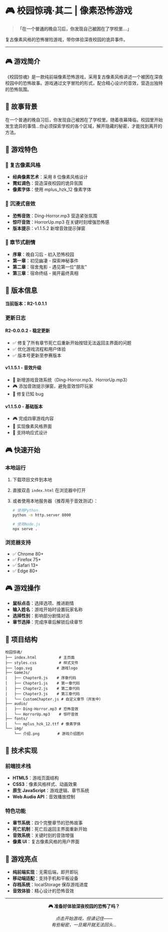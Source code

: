 # 🎮 校园惊魂·其二 | 像素恐怖游戏

> **「在一个普通的晚自习后，你发现自己被困在了学校里...」**

复古像素风格的恐怖冒险游戏，带你体验深夜校园的诡异事件。

---

## 🎮 游戏简介

《校园惊魂》是一款纯前端像素恐怖游戏，采用复古像素风格讲述一个被困在深夜校园中的恐怖故事。游戏通过文字冒险的形式，配合精心设计的音效，营造出独特的恐怖氛围。

## 🌃 故事背景

在一个普通的晚自习后，你发现自己被困在了学校里。随着夜幕降临，校园里开始发生诡异的事情...你必须探索学校的各个区域，解开隐藏的秘密，才能找到离开的方法。

## 🎯 游戏特色

### 🎨 复古像素风格

- **经典像素艺术**：采用 8 位像素风格设计
- **霓虹调色**：营造深夜校园的诡异氛围
- **像素字体**：使用 mplus_hzk_12 像素字体

### 🎵 沉浸式音效

- **恐怖音效**：Ding-Horror.mp3 营造紧张氛围
- **惊吓音效**：HorrorUp.mp3 在关键时刻增强恐怖感
- **版本提示**：v1.1.5.2 新增音效提示弹窗

### 📖 章节式剧情

- **序章**：晚自习后 - 初入恐怖校园
- **第一章**：初见幽凄 - 探索神秘事件
- **第二章**：宿舍鬼影 - 遇见第一位"朋友"
- **第三章**：宿命终结 - 揭开最终真相

## 🚀 版本信息

**当前版本：R2-1.0.1.1**

### 更新日志

#### R2-0.0.0.2 - 稳定更新

- ✅ 修复了所有章节死亡后重新开始按钮无法返回主界面的问题
- ✅ 优化游戏流程和用户体验
- ✅ 版本号更新至参赛版本

#### v1.1.5.1 - 音效升级

- 🎵 新增游戏音效系统（Ding-Horror.mp3、HorrorUp.mp3）
- 🎮 添加音效提示弹窗，避免音效惊吓玩家
- 🔧 修复已知 bug

#### v1.1.5.0 - 基础版本

- 🎮 完成四章游戏内容
- 🎨 实现像素风格界面
- 📱 支持响应式设计

## 🎮 快速开始

### 本地运行

1. 下载项目文件到本地
2. 直接双击 `index.html` 在浏览器中打开
3. 或者使用本地服务器（推荐用于音效测试）：

   ```bash
   # 使用Python
   python -m http.server 8000

   # 使用Node.js
   npx serve .
   ```

### 浏览器支持

- ✅ Chrome 80+
- ✅ Firefox 75+
- ✅ Safari 13+
- ✅ Edge 80+

## 🎮 游戏操作

- **鼠标点击**：选择选项、推进剧情
- **输入姓名**：游戏开始时设置玩家名称
- **选择性别**：影响部分剧情对话
- **章节选择**：完成序章后解锁后续章节

## 📁 项目结构

```
校园惊魂/
├── index.html          # 主页面
├── styles.css          # 样式文件
├── logo.svg           # 游戏logo
├── GameJs/
│   ├── Chapter0.js    # 序章代码
│   ├── Chapter1.js    # 第一章代码
│   ├── Chapter2.js    # 第二章代码
│   ├── Chapter3.js    # 第三章代码
│   └── CustomChapter.js # 自定义章节（开发中）
├── audio/
│   ├── Ding-Horror.mp3 # 恐怖音效
│   └── HorrorUp.mp3    # 惊吓音效
├── fonts/
│   └── mplus_hzk_12.ttf # 像素字体
└── img/
    └── 介绍.png        # 游戏介绍图片
```

## 🎨 技术实现

### 前端技术栈

- **HTML5**：游戏页面结构
- **CSS3**：像素风格样式、动画效果
- **原生 JavaScript**：游戏逻辑、章节系统
- **Web Audio API**：音效播放控制

### 特色功能

- **章节系统**：四个完整章节的恐怖故事
- **死亡机制**：死亡后返回主界面重新开始
- **音效系统**：关键时刻的音效增强
- **像素 UI**：复古像素风格的用户界面

## 🌟 游戏亮点

- **纯前端实现**：无需后端，即开即玩
- **移动端适配**：支持手机和平板设备
- **存档系统**：localStorage 保存游戏进度
- **音效体验**：精心设计的恐怖音效

---

<div align="center">

**🎮 准备好体验深夜校园的恐怖了吗？**

_点击开始游戏，但请记住——_  
_有些秘密，一旦揭开就无法回头..._

</div>
